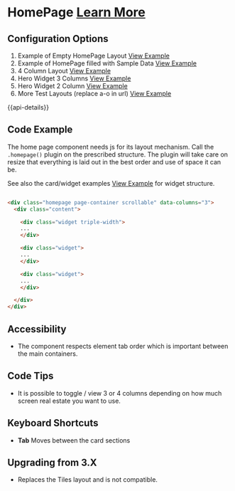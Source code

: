 
# HomePage  [Learn More](https://soho.infor.com/index.php?p=component/about-dialog)

## Configuration Options

1. Example of Empty HomePage Layout [View Example]( ../components/homepage/example-index)
2. Example of HomePage filled with Sample Data [View Example]( ../components/homepage/example-filled)
3. 4 Column Layout [View Example]( ../components/homepage/example-four-column)
4. Hero Widget 3 Columns [View Example]( ../components/homepage/example-hero-widget)
5. Hero Widget 2 Column [View Example]( ../components/homepage/example-widget-two-column)
6. More Test Layouts (replace a-o in url) [View Example]( ../components/homepage/example-scenario-a.html)

{{api-details}}

## Code Example

The home page component needs js for its layout mechanism. Call the `.homepage()` plugin on the prescribed structure. The plugin will take care on resize that everything is laid out in the best order and use of space it can be.

See also the card/widget examples [View Example]( ../components/cards) for widget structure.

```html

<div class="homepage page-container scrollable" data-columns="3">
  <div class="content">

    <div class="widget triple-width">
    ...
    </div>

    <div class="widget">
    ...
    </div>

    <div class="widget">
    ...
    </div>

  </div>
</div>


```

## Accessibility

- The component respects element tab order which is important between the main containers.

## Code Tips

- It is possible to toggle / view 3 or 4 columns depending on how much screen real estate you want to use.

## Keyboard Shortcuts

-   **Tab** Moves between the card sections

## Upgrading from 3.X

-  Replaces the Tiles layout and is not compatible.
